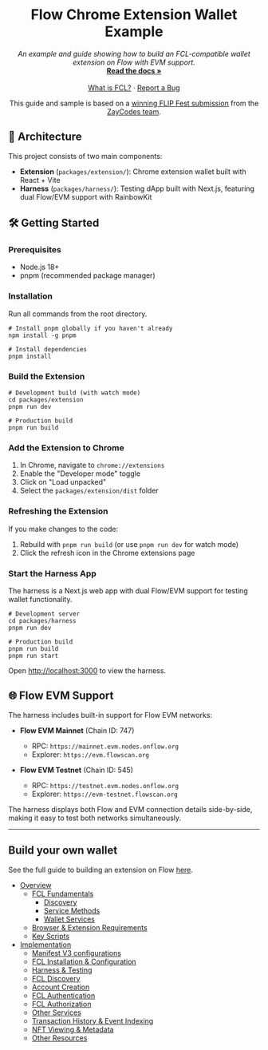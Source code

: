 <p align="center">
  <h1 align="center">Flow Chrome Extension Wallet Example</h1>
  <p align="center">
    <i>An example and guide showing how to build an FCL-compatible wallet extension on Flow with EVM support.</i>
    <br />
    <a href="docs/index.md"><strong>Read the docs »</strong></a>
    <br />
    <br />
    <a href="https://docs.onflow.org/fcl/">What is FCL?</a>
    ·
    <a href="https://github.com/onflow/fcl-js/issues">Report a Bug</a>
  </p>
  <p align="center">
   This guide and sample is based on a <a href="https://github.com/onflow/flip-fest/blob/main/winners.md#flow-providers-non-custodial-wallets-28">winning FLIP Fest submission</a> from the <a href="https://github.com/Zay-Codes-Lab">ZayCodes team</a>.
  </p>
</p>

## 🚀 Architecture

This project consists of two main components:

- **Extension** (`packages/extension/`): Chrome extension wallet built with React + Vite
- **Harness** (`packages/harness/`): Testing dApp built with Next.js, featuring dual Flow/EVM support with RainbowKit

## 🛠 Getting Started

### Prerequisites

- Node.js 18+ 
- pnpm (recommended package manager)

### Installation

Run all commands from the root directory.

```shell
# Install pnpm globally if you haven't already
npm install -g pnpm

# Install dependencies
pnpm install
```

### Build the Extension

```shell
# Development build (with watch mode)
cd packages/extension
pnpm run dev

# Production build
pnpm run build
```

### Add the Extension to Chrome

1. In Chrome, navigate to `chrome://extensions`
2. Enable the "Developer mode" toggle
3. Click on "Load unpacked"
4. Select the `packages/extension/dist` folder

### Refreshing the Extension

If you make changes to the code:
1. Rebuild with `pnpm run build` (or use `pnpm run dev` for watch mode)
2. Click the refresh icon in the Chrome extensions page

### Start the Harness App

The harness is a Next.js web app with dual Flow/EVM support for testing wallet functionality.

```shell
# Development server
cd packages/harness
pnpm run dev

# Production build
pnpm run build
pnpm run start
```

Open [http://localhost:3000](http://localhost:3000) to view the harness.

## 🌐 Flow EVM Support

The harness includes built-in support for Flow EVM networks:

- **Flow EVM Mainnet** (Chain ID: 747)
  - RPC: `https://mainnet.evm.nodes.onflow.org`
  - Explorer: `https://evm.flowscan.org`

- **Flow EVM Testnet** (Chain ID: 545)  
  - RPC: `https://testnet.evm.nodes.onflow.org`
  - Explorer: `https://evm-testnet.flowscan.org`

The harness displays both Flow and EVM connection details side-by-side, making it easy to test both networks simultaneously.

---

## Build your own wallet

See the full guide to building an extension on Flow [here](docs/index.md).

- [Overview](docs/index.md#overview)
  - [FCL Fundamentals](docs/index.md#fcl-fundamentals)
    - [Discovery](docs/index.md#discovery)
    - [Service Methods](docs/index.md#service-methods)
    - [Wallet Services](docs/index.md#wallet-services)
  - [Browser & Extension Requirements](docs/index.md#browser---extension-requirements)
  - [Key Scripts](docs/index.md#key-scripts)
- [Implementation](docs/index.md#implementation)
  - [Manifest V3 configurations](docs/index.md#manifest-v3-configurations)
  - [FCL Installation & Configuration](docs/index.md#fcl-installation---configuration)
  - [Harness & Testing](docs/index.md#harness---testing)
  - [FCL Discovery](docs/index.md#fcl-discovery)
  - [Account Creation](docs/index.md#account-creation)
  - [FCL Authentication](docs/index.md#fcl-authentication)
  - [FCL Authorization](docs/index.md#fcl-authorization)
  - [Other Services](docs/index.md#other-services)
  - [Transaction History & Event Indexing](docs/index.md#transaction-history---event-indexing)
  - [NFT Viewing & Metadata](docs/index.md#nft-viewing---metadata)
  - [Other Resources](docs/index.md#other-resources)
